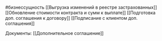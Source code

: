 #бизнессущность 
[[Выгрузка изменений в реестре застрахованных]]
[[Обновление стоимости контракта и сумм к выплате]]
[[Подготовка доп. соглашения к договору]]
[[Подписание с клиентом доп. соглашения]]


Документы:
[[Дополнительное соглашение]]
